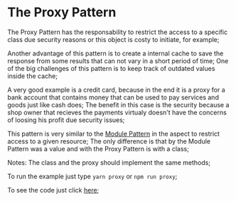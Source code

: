 # The Proxy Pattern
The Proxy Pattern has the responsability to restrict the access to a specific class due security reasons or this object is costy to initiate, for example;

Another advantage of this pattern is to create a internal cache to save the response from some results that can not vary in a short period of time;
One of the big challenges of this pattern is to keep track of outdated values inside the cache;

A very good example is a credit card, because in the end it is a proxy for a bank account that contains money that can be used to pay services and goods just like cash does;
The benefit in this case is the security because a shop owner that recieves the payments virtualy doesn't have the concerns of loosing his profit due security issues;

This pattern is very similar to the [Module Pattern](/creational/module) in the aspect to restrict access to a given resource; The only difference is that by the Module Pattern was a value and with the Proxy Pattern is with a class;

Notes: The class and the proxy should implement the same methods;

To run the example just type `yarn proxy` or `npm run proxy`;

To see the code just click [here](/structural/proxy/example.js);

